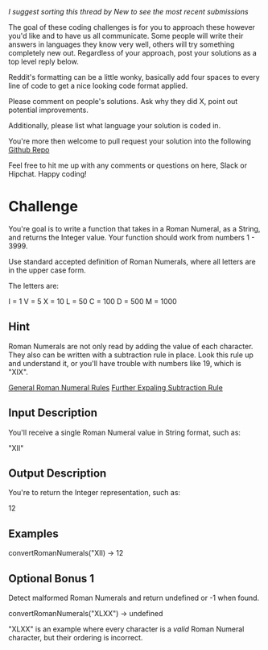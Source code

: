 _I suggest sorting this thread by *New* to see the most recent submissions_

The goal of these coding challenges is for you to approach these however you'd like and to have us all communicate. Some people will write their answers in languages they know very well, others will try something completely new out. Regardless of your approach, post your solutions as a top level reply below.

Reddit's formatting can be a little wonky, basically add four spaces to every line of code to get a nice looking code format applied.

Please comment on people's solutions. Ask why they did X, point out potential improvements.

Additionally, please list what language your solution is coded in.

You're more then welcome to pull request your solution into the following [Github Repo](https://github.com/GregHilston/Code-Foo)

Feel free to hit me up with any comments or questions on here, Slack or Hipchat. Happy coding!

# Challenge

You're goal is to write a function that takes in a Roman Numeral, as a String, and returns the Integer value. Your function should work from numbers 1 - 3999.

Use standard accepted definition of Roman Numerals, where all letters are in the upper case form.

The letters are:

I = 1
V = 5
X = 10
L = 50
C = 100
D = 500
M = 1000

## Hint

Roman Numerals are not only read by adding the value of each character. They also can be written with a subtraction rule in place. Look this rule up and understand it, or you'll have trouble with numbers like 19, which is "XIX".

[General Roman Numeral Rules](https://www.math-only-math.com/rules-for-formation-of-roman-numerals.html)
[Further Expaling Subtraction Rule](https://www.quora.com/Why-do-we-write-49-in-Roman-numerals-as-XLIX-Why-dont-we-write-it-as-IL)

## Input Description

You'll receive a single Roman Numeral value in String format, such as:

"XII"

## Output Description

You're to return the Integer representation, such as:

12

## Examples

convertRomanNumerals("XII) -> 12

## Optional Bonus 1

Detect malformed Roman Numerals and return undefined or -1 when found.

convertRomanNumerals("XLXX") -> undefined

"XLXX" is an example where every character is a _valid_ Roman Numeral character, but their ordering is incorrect.